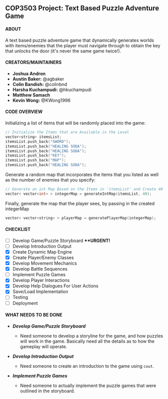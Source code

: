 ## COP3503 Project: Text Based Puzzle Adventure Game

#### ABOUT
A text based puzzle adventure game that dynamically generates worlds with items/enemies that the player must navigate through to obtain the key that unlocks the door (it's never the same game twice!).
	
#### CREATORS/MAINTAINERS
- <b>Joshua Andron</b>
- <b>Austin Baker:</b> @agbaker
- <b>Colin Bandish:</b> @colinbnd
- <b>Harsha Kuchampudi:</b> @hkuchampudi
- <b>Matthew Samach</b>
- <b>Kevin Wong:</b> @KWong1996

#### CODE OVERVIEW

Initializing a list of items that will be randomly placed into the game:

```c++
// Initialize the Items that are Available in the Level
vector<string> itemsList;
itemsList.push_back("SWORD");
itemsList.push_back("HEALING SODA");
itemsList.push_back("HEALING SODA");
itemsList.push_back("KEY");
itemsList.push_back("MAP");
itemsList.push_back("HEALING SODA");
```

Generate a random map that incorporates the items that you listed as well as the number of enemies that you specify:

```c++
// Generate an int Map Based on the Items in 'itemsList' and Create 40 Enemies
vector< vector<int> > integerMap = generateIntMap(itemsList, 40);
``` 

Finally, generate the map that the player sees, by passing in the created integerMap

```c++
vector< vector<string> > playerMap = generatePlayerMap(integerMap);
```



#### CHECKLIST
- [ ] Develop Game/Puzzle Storyboard <b> **URGENT! </b>
- [ ] Develop Introduction Output
- [X] Create Dynamic Map Engine
- [X] Create Player/Enemy Classes
- [X] Develop Movement Mechanics
- [X] Develop Battle Sequences
- [ ] Implement Puzzle Games
- [X] Develop Player Interactions
- [X] Develop Help Dialogues For User Actions
- [X] Save/Load Implementation
- [ ] Testing
- [ ] Deployment

#### WHAT NEEDS TO BE DONE

- <b><i>Develop Game/Puzzle Storyboard</i></b>
  - Need someone to develop a storyline for the game, and how puzzles will work in the game. Basically need all the details as to how the gameplay will operate.

- <b><i>Develop Introduction Output</i></b>
  - Need someone to create an introduction to the game using `cout`.

- <b><i>Implement Puzzle Games</i></b>
  - Need someone to actually implement the puzzle games that were outlined in the storyboard.
